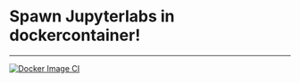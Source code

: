 # Spawn Jupyterlabs in dockercontainer!
---
[![Docker Image CI](https://github.com/fhswf/jupyterhub/actions/workflows/docker-image-ci.yml/badge.svg)](https://github.com/fhswf/jupyterhub/actions/workflows/docker-image-ci.yml)
